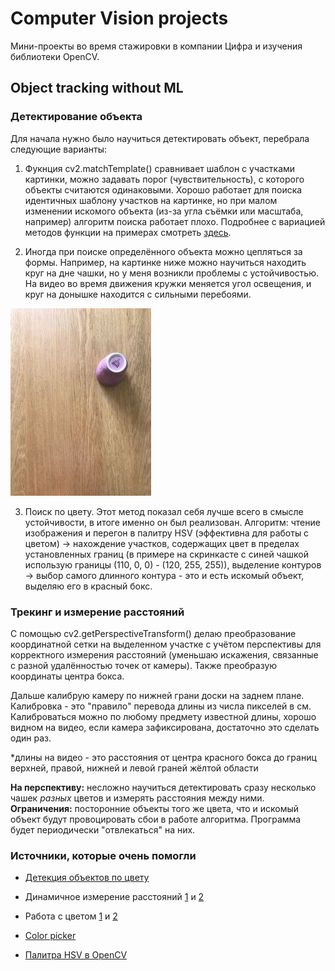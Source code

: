 # Computer Vision projects
Мини-проекты во время стажировки в компании Цифра и изучения библиотеки OpenCV.
## Object tracking without ML
### Детектирование объекта
Для начала нужно было научиться детектировать объект, перебрала следующие варианты:

1) Фукнция cv2.matchTemplate() сравнивает шаблон с участками картинки, можно задавать порог (чувствительность), с которого объекты считаются одинаковыми. Хорошо работает для поиска идентичных шаблону участков на картинке, но при малом изменении искомого объекта (из-за угла съёмки или масштаба, например) алгоритм поиска работает плохо. Подробнее с вариацией методов функции на примерах смотреть [здесь](https://opencv-python-tutroals.readthedocs.io/en/latest/py_tutorials/py_imgproc/py_template_matching/py_template_matching.html).

2) Иногда при поиске определённого объекта можно цепляться за формы. Например, на картинке ниже можно научиться находить круг на дне чашки, но у меня возникли проблемы с устойчивостью. На видео во время движения кружки меняется угол освещения, и круг на донышке находится с сильными перебоями.

![example](https://github.com/molotkova/computer-vision/blob/master/git_rnd.jpg)

3) Поиск по цвету. Этот метод показал себя лучше всего в смысле устойчивости, в итоге именно он был реализован. Алгоритм: чтение изображения и перегон в палитру HSV (эффективна для работы с цветом) -> нахождение участков, содержащих цвет в пределах установленных границ (в примере на скринкасте с синей чашкой использую границы (110, 0, 0) - (120, 255, 255)), выделение контуров -> выбор самого длинного контура - это и есть искомый объект, выделяю его в красный бокс.

### Трекинг и измерение расстояний

С помощью cv2.getPerspectiveTransform() делаю преобразование координатной сетки на выделенном участке с учётом перспективы для корректного измерения расстояний (уменьшаю искажения, связанные с разной удалённостью точек от камеры). Также преобразую координаты центра бокса.

Дальше калибрую камеру по нижней грани доски на заднем плане. Калибровка - это "правило" перевода длины из числа пикселей в см. Калиброваться можно по любому предмету известной длины, хорошо видном на видео, если камера зафиксирована, достаточно это сделать один раз.

\*длины на видео - это расстояния от центра красного бокса до границ верхней, правой, нижней и левой граней жёлтой области

**На перспективу:** несложно научиться детектировать сразу несколько чашек *разных* цветов и измерять расстояния между ними.
**Ограничения:** посторонние объекты того же цвета, что и искомый объект будут провоцировать сбои в работе алгоритма. Программа будет периодически "отвлекаться" на них.
### Источники, которые очень помогли
* [Детекция объектов по цвету](https://towardsdatascience.com/real-time-object-detection-without-machine-learning-5139b399ee7d)

* Динамичное измерение расстояний [1](https://towardsdatascience.com/monitoring-social-distancing-using-ai-c5b81da44c9f?gi=50a5df69723b) и [2](https://towardsdatascience.com/a-social-distancing-detector-using-a-tensorflow-object-detection-model-python-and-opencv-4450a431238)

* Работа с цветом [1](https://www.pyimagesearch.com/2014/08/04/opencv-python-color-detection/) и [2](https://robotclass.ru/tutorials/opencv-color-range-filter/)

* [Color picker](https://imagecolorpicker.com/)

* [Палитра HSV в OpenCV](https://answers.opencv.org/question/184711/select-hsv-hue-from-30-to-30-in-python/)
